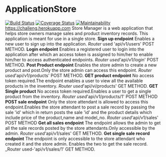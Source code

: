 # ApplicationStore

[![Build Status](https://travis-ci.org/winniekariuki/Challenge2.svg?branch=master)](https://travis-ci.org/winniekariuki/Challenge2)
[![Coverage Status](https://coveralls.io/repos/github/winniekariuki/Challenge2/badge.svg?branch=develop)](https://coveralls.io/github/winniekariuki/Challenge2?branch=develop)
[![Maintainability](https://api.codeclimate.com/v1/badges/7208309d388e16f5a084/maintainability)](https://codeclimate.com/github/winniekariuki/Challenge2/maintainability)
https://challeng.herokuapp.com
Store Manager is a web application that helps store owners manage sales and product inventory records. This application is meant for use in a single store.
**Sign up endpoint**
Enables a new user to sign up into the application.
_Router_ used 'api/v1/users' POST METHOD.
**Login endpoint**
Enables a registered user to login into the application after which an access token is assigned to him/her to enable him/her to access authenticated endpoints.
_Router used_'api/v1/login' POST METHOD.
**Post Product endpoint**
Enables the store admin to create a new product and post.Only the store admin can access this endpoint.
_Router used_'api/v1/products' POST METHOD.
**GET product endpoint**
No access token required.The endpoint enables a user to view all the available products in the inventory.
_Router used_'api/vi/products' GET METHOD.
**GET Single product**
No access token required.Enables a user to get a single product from the inventory.
_Router used_'api/v1/products/1' POST METHOD
**POST sale endpoint**
Only the store attendant is allowed to access this endpoint.Enables the store attendant to post a sale record by passing the sale 'id' which in return posts the sale 'id' and the product details which include price of the product,name and model_no.
_Router used_'api/v1/sales' POST METHOD
**Get all sales endpoint**
The endpoint allows the admin to get all the sale records posted by the store attendants.Only accessible by the admin.
_Router used_'api/v1/sales' GET METHOD.
**Get single sale record endpoint**
The endpoint is only accessible to the store attendant who created it and the store admin.
Enables the two to get the sale record.
_Router used-'api/v1/sales/1' GET METHOD.


   
